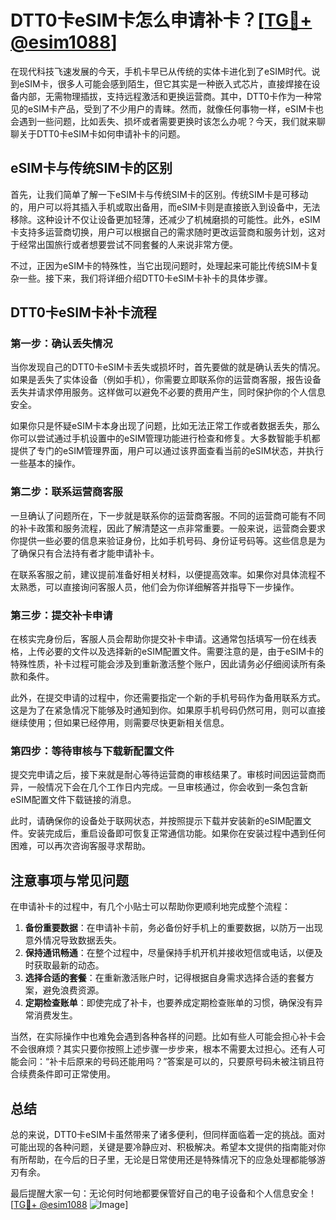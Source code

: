 # DTT0卡eSIM卡怎么申请补卡？[[TG💪+ @esim1088](https://t.me/s/esim1088)]

在现代科技飞速发展的今天，手机卡早已从传统的实体卡进化到了eSIM时代。说到eSIM卡，很多人可能会感到陌生，但它其实是一种嵌入式芯片，直接焊接在设备内部，无需物理插拔，支持远程激活和更换运营商。其中，DTT0卡作为一种常见的eSIM卡产品，受到了不少用户的青睐。然而，就像任何事物一样，eSIM卡也会遇到一些问题，比如丢失、损坏或者需要更换时该怎么办呢？今天，我们就来聊聊关于DTT0卡eSIM卡如何申请补卡的问题。

## eSIM卡与传统SIM卡的区别

首先，让我们简单了解一下eSIM卡与传统SIM卡的区别。传统SIM卡是可移动的，用户可以将其插入手机或取出备用，而eSIM卡则是直接嵌入到设备中，无法移除。这种设计不仅让设备更加轻薄，还减少了机械磨损的可能性。此外，eSIM卡支持多运营商切换，用户可以根据自己的需求随时更改运营商和服务计划，这对于经常出国旅行或者想要尝试不同套餐的人来说非常方便。

不过，正因为eSIM卡的特殊性，当它出现问题时，处理起来可能比传统SIM卡复杂一些。接下来，我们将详细介绍DTT0卡eSIM卡补卡的具体步骤。

## DTT0卡eSIM卡补卡流程

### 第一步：确认丢失情况

当你发现自己的DTT0卡eSIM卡丢失或损坏时，首先要做的就是确认丢失的情况。如果是丢失了实体设备（例如手机），你需要立即联系你的运营商客服，报告设备丢失并请求停用服务。这样做可以避免不必要的费用产生，同时保护你的个人信息安全。

如果你只是怀疑eSIM卡本身出现了问题，比如无法正常工作或者数据丢失，那么你可以尝试通过手机设置中的eSIM管理功能进行检查和修复。大多数智能手机都提供了专门的eSIM管理界面，用户可以通过该界面查看当前的eSIM状态，并执行一些基本的操作。

### 第二步：联系运营商客服

一旦确认了问题所在，下一步就是联系你的运营商客服。不同的运营商可能有不同的补卡政策和服务流程，因此了解清楚这一点非常重要。一般来说，运营商会要求你提供一些必要的信息来验证身份，比如手机号码、身份证号码等。这些信息是为了确保只有合法持有者才能申请补卡。

在联系客服之前，建议提前准备好相关材料，以便提高效率。如果你对具体流程不太熟悉，可以直接询问客服人员，他们会为你详细解答并指导下一步操作。

### 第三步：提交补卡申请

在核实完身份后，客服人员会帮助你提交补卡申请。这通常包括填写一份在线表格，上传必要的文件以及选择新的eSIM配置文件。需要注意的是，由于eSIM卡的特殊性质，补卡过程可能会涉及到重新激活整个账户，因此请务必仔细阅读所有条款和条件。

此外，在提交申请的过程中，你还需要指定一个新的手机号码作为备用联系方式。这是为了在紧急情况下能够及时通知到你。如果原手机号码仍然可用，则可以直接继续使用；但如果已经停用，则需要尽快更新相关信息。

### 第四步：等待审核与下载新配置文件

提交完申请之后，接下来就是耐心等待运营商的审核结果了。审核时间因运营商而异，一般情况下会在几个工作日内完成。一旦审核通过，你会收到一条包含新eSIM配置文件下载链接的消息。

此时，请确保你的设备处于联网状态，并按照提示下载并安装新的eSIM配置文件。安装完成后，重启设备即可恢复正常通信功能。如果你在安装过程中遇到任何困难，可以再次咨询客服寻求帮助。

## 注意事项与常见问题

在申请补卡的过程中，有几个小贴士可以帮助你更顺利地完成整个流程：

1. **备份重要数据**：在申请补卡前，务必备份好手机上的重要数据，以防万一出现意外情况导致数据丢失。
2. **保持通讯畅通**：在整个过程中，尽量保持手机开机并接收短信或电话，以便及时获取最新的动态。
3. **选择合适的套餐**：在重新激活账户时，记得根据自身需求选择合适的套餐方案，避免浪费资源。
4. **定期检查账单**：即使完成了补卡，也要养成定期检查账单的习惯，确保没有异常消费发生。

当然，在实际操作中也难免会遇到各种各样的问题。比如有些人可能会担心补卡会不会很麻烦？其实只要你按照上述步骤一步步来，根本不需要太过担心。还有人可能会问：“补卡后原来的号码还能用吗？”答案是可以的，只要原号码未被注销且符合续费条件即可正常使用。

## 总结

总的来说，DTT0卡eSIM卡虽然带来了诸多便利，但同样面临着一定的挑战。面对可能出现的各种问题，关键是要冷静应对、积极解决。希望本文提供的指南能对你有所帮助，在今后的日子里，无论是日常使用还是特殊情况下的应急处理都能够游刃有余。

最后提醒大家一句：无论何时何地都要保管好自己的电子设备和个人信息安全！[[TG💪+ @esim1088](https://t.me/s/esim1088) ![Image](https://i.postimg.cc/4NQfJmqS/Snipaste-2025-05-13-00-14-12.png)]